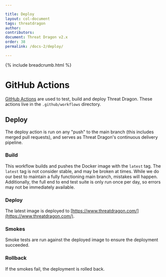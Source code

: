 ```yaml
---

title: Deploy
layout: col-document
tags: threatdragon
author:
contributors:
document: Threat Dragon v2.x
order: 38
permalink: /docs-2/deploy/

---
```


{% include breadcrumb.html %}
# GitHub Actions

[GitHub Actions](https://docs.github.com/en/actions/reference) are used to test, build and deploy Threat Dragon.
These actions live in the `.github/workflows` directory.

## Deploy

The deploy action is run on any "push" to the main branch (this includes merged pull requests),
and serves as Threat Dragon's continuous delivery pipeline.

### Build
This workflow builds and pushes the Docker image with the `latest` tag.
The `latest` tag is not consider stable, and may be broken at times.
While we do our best to maintain a fully functioning main branch, mistakes will happen.
Additionally, the full end to end test suite is only run once per day, so errors may not be immediately available.

### Deploy
The latest image is deployed to [https://www.threatdragon.com/](https://www.threatdragon.com/).

### Smokes
Smoke tests are run against the deployed image to ensure the deployment succeeded.

### Rollback
If the smokes fail, the deployment is rolled back.
